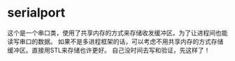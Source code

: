 # serialport
这个是一个串口类，使用了共享内存的方式来存储收发缓冲区。为了让进程间也能读写串口的数据。
如果不是多进程框架的话，可以考虑不用共享内存的方式存储缓冲区。直接用STL来存储也许更好。
自己没时间去写和验证，先这样了！
